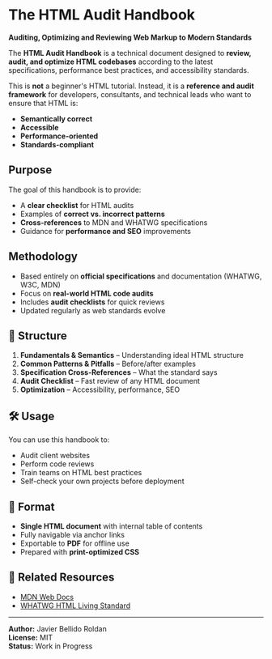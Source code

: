 # The HTML Audit Handbook

**Auditing, Optimizing and Reviewing Web Markup to Modern Standards**

The **HTML Audit Handbook** is a technical document designed to **review, audit, and optimize HTML codebases** according to the latest specifications, performance best practices, and accessibility standards.

This is **not** a beginner's HTML tutorial. Instead, it is a **reference and audit framework** for developers, consultants, and technical leads who want to ensure that HTML is:

- **Semantically correct**
- **Accessible**
- **Performance-oriented**
- **Standards-compliant**

## Purpose
The goal of this handbook is to provide:
- A **clear checklist** for HTML audits
- Examples of **correct vs. incorrect patterns**
- **Cross-references** to MDN and WHATWG specifications
- Guidance for **performance and SEO** improvements

## Methodology
- Based entirely on **official specifications** and documentation (WHATWG, W3C, MDN)
- Focus on **real-world HTML code audits**
- Includes **audit checklists** for quick reviews
- Updated regularly as web standards evolve

## 📂 Structure
1. **Fundamentals & Semantics** – Understanding ideal HTML structure
2. **Common Patterns & Pitfalls** – Before/after examples
3. **Specification Cross-References** – What the standard says
4. **Audit Checklist** – Fast review of any HTML document
5. **Optimization** – Accessibility, performance, SEO

## 🛠 Usage
You can use this handbook to:
- Audit client websites
- Perform code reviews
- Train teams on HTML best practices
- Self-check your own projects before deployment

## 📄 Format
- **Single HTML document** with internal table of contents
- Fully navigable via anchor links
- Exportable to **PDF** for offline use
- Prepared with **print-optimized CSS**

## 🔗 Related Resources
- [MDN Web Docs](https://developer.mozilla.org/)
- [WHATWG HTML Living Standard](https://html.spec.whatwg.org/)

---

**Author:** Javier Bellido Roldan  
**License:** MIT  
**Status:** Work in Progress

